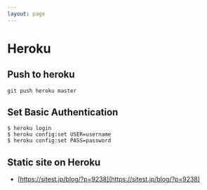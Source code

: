 ```yaml
---
layout: page
---
```


# Heroku

## Push to heroku

```
git push heroku master
```

## Set Basic Authentication

```
$ heroku login
$ heroku config:set USER=username
$ heroku config:set PASS=password
```

## Static site on Heroku

* [https://sitest.jp/blog/?p=9238](https://sitest.jp/blog/?p=9238)
